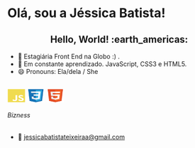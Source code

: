 <h1>Olá, sou a Jéssica Batista!</h1>
<h2 align="center">Hello, World! :earth_americas:</h2>




- 🔭  Estagiária Front End na Globo :) .
- 🌱  Em constante aprendizado. JavaScript, CSS3 e HTML5.
- 😄 Pronouns: Ela/dela  /  She

 <div style="display: inline_block"><br>
 <img align="center" alt="Jehs-Js" height="30" width="40" src="https://raw.githubusercontent.com/devicons/devicon/master/icons/javascript/javascript-plain.svg">
 <img align="center" alt="Jehs-CSS" height="30" width="40" src="https://raw.githubusercontent.com/devicons/devicon/master/icons/css3/css3-original.svg">
 <img align="center" alt="Jehs-HTML" height="30" width="40" src="https://raw.githubusercontent.com/devicons/devicon/master/icons/html5/html5-original.svg">
 
 </div>
 
 ###### Bizness

- :email: jessicabatistateixeiraa@gmail.com

 

 
 
 
